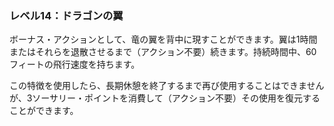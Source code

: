 ### レベル14：ドラゴンの翼

ボーナス・アクションとして、竜の翼を背中に現すことができます。翼は1時間またはそれらを退散させるまで（アクション不要）続きます。持続時間中、60フィートの飛行速度を持ちます。

この特徴を使用したら、長期休憩を終了するまで再び使用することはできませんが、3ソーサリー・ポイントを消費して（アクション不要）その使用を復元することができます。
